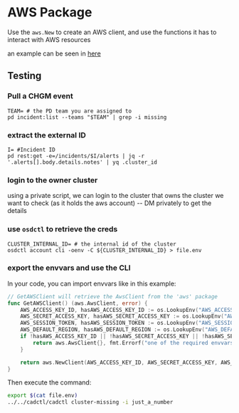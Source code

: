 # AWS Package

Use the `aws.New` to create an AWS client, and use the functions it has to interact with AWS resources

an example can be seen in [here](../../cadctl/cmd/cluster-missing/cluster-missing.go)

## Testing

### Pull a CHGM event

```shell
TEAM= # the PD team you are assigned to
pd incident:list --teams "$TEAM" | grep -i missing
```

### extract the external ID

```shell
I= #Incident ID
pd rest:get -e=/incidents/$I/alerts | jq -r '.alerts[].body.details.notes' | yq .cluster_id
```

### login to the owner cluster

using a private script, we can login to the cluster that owns the cluster we want to check (as it holds the aws account)
-- DM privately to get the details

### use `osdctl` to retrieve the creds

```shell
CLUSTER_INTERNAL_ID= # the internal id of the cluster
osdctl account cli -oenv -C ${CLUSTER_INTERNAL_ID} > file.env
```

### export the envvars and use the CLI

In your code, you can import envvars like in this example:


[embedmd]:# (../../cadctl/cmd/cluster-missing/cluster-missing.go /\/\/ GetAWSClient/ /^}$/)
```go
// GetAWSClient will retrieve the AwsClient from the 'aws' package
func GetAWSClient() (aws.AwsClient, error) {
	AWS_ACCESS_KEY_ID, hasAWS_ACCESS_KEY_ID := os.LookupEnv("AWS_ACCESS_KEY_ID")
	AWS_SECRET_ACCESS_KEY, hasAWS_SECRET_ACCESS_KEY := os.LookupEnv("AWS_SECRET_ACCESS_KEY")
	AWS_SESSION_TOKEN, hasAWS_SESSION_TOKEN := os.LookupEnv("AWS_SESSION_TOKEN")
	AWS_DEFAULT_REGION, hasAWS_DEFAULT_REGION := os.LookupEnv("AWS_DEFAULT_REGION")
	if !hasAWS_ACCESS_KEY_ID || !hasAWS_SECRET_ACCESS_KEY || !hasAWS_SESSION_TOKEN || !hasAWS_DEFAULT_REGION {
		return aws.AwsClient{}, fmt.Errorf("one of the required envvars in the list '(AWS_ACCESS_KEY_ID AWS_SECRET_ACCESS_KEY AWS_SESSION_TOKEN AWS_DEFAULT_REGION)' is missing")
	}

	return aws.NewClient(AWS_ACCESS_KEY_ID, AWS_SECRET_ACCESS_KEY, AWS_SESSION_TOKEN, AWS_DEFAULT_REGION)
}
```

Then execute the command:

```bash
export $(cat file.env)
../../cadctl/cadctl cluster-missing -i just_a_number
```

